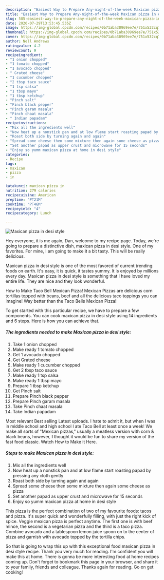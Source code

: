```yaml
---
description: "Easiest Way to Prepare Any-night-of-the-week Maxican pizza in desi style"
title: "Easiest Way to Prepare Any-night-of-the-week Maxican pizza in desi style"
slug: 585-easiest-way-to-prepare-any-night-of-the-week-maxican-pizza-in-desi-style
date: 2020-07-29T13:53:45.535Z
image: https://img-global.cpcdn.com/recipes/0b71aba30969ee7e/751x532cq70/maxican-pizza-in-desi-style-recipe-main-photo.jpg
thumbnail: https://img-global.cpcdn.com/recipes/0b71aba30969ee7e/751x532cq70/maxican-pizza-in-desi-style-recipe-main-photo.jpg
cover: https://img-global.cpcdn.com/recipes/0b71aba30969ee7e/751x532cq70/maxican-pizza-in-desi-style-recipe-main-photo.jpg
author: Nell Andrews
ratingvalue: 4.2
reviewcount: 9
recipeingredient:
- "1 onion chopped"
- "1 tomato chopped"
- "1 avocado chopped"
- " Grated cheese"
- "1 cucumber chopped"
- "2 tbsp taco sauce"
- "1 tsp salsa"
- "1 tbsp mayo"
- "1 tbsp ketchup"
- "Pinch salt"
- "Pinch black pepper"
- "Pinch garam masala"
- "Pinch chaat masala"
- " Indian papadam"
recipeinstructions:
- "Mix all the ingredients well"
- "Now heat up a nonstick pan and at low flame start roasting papad by pressing any cloth gently"
- "Roast both side by turning again and again"
- "Spread some cheese then some mixture then again some cheese as pizza"
- "Set another papad as upper crust and microwave for 15 seconds"
- "Enjoy so yumm maxican pizza at home in desi style"
categories:
- Recipe
tags:
- maxican
- pizza
- in

katakunci: maxican pizza in 
nutrition: 279 calories
recipecuisine: American
preptime: "PT21M"
cooktime: "PT46M"
recipeyield: "4"
recipecategory: Lunch

---
```



![Maxican pizza in desi style](https://img-global.cpcdn.com/recipes/0b71aba30969ee7e/751x532cq70/maxican-pizza-in-desi-style-recipe-main-photo.jpg)

Hey everyone, it is me again, Dan, welcome to my recipe page. Today, we're going to prepare a distinctive dish, maxican pizza in desi style. One of my favorites. For mine, I am going to make it a bit tasty. This will be really delicious.

Maxican pizza in desi style is one of the most favored of current trending foods on earth. It's easy, it is quick, it tastes yummy. It is enjoyed by millions every day. Maxican pizza in desi style is something that I have loved my entire life. They are nice and they look wonderful.

How to Make Taco Bell Mexican Pizza! Mexican Pizzas are delicious corn tortillas topped with beans, beef and all the delicious taco toppings you can imagine! Way better than the Taco Bells Mexican Pizza!


To get started with this particular recipe, we have to prepare a few components. You can cook maxican pizza in desi style using 14 ingredients and 6 steps. Here is how you can achieve that.

<!--inarticleads1-->

##### The ingredients needed to make Maxican pizza in desi style:

1. Take 1 onion chopped
1. Make ready 1 tomato chopped
1. Get 1 avocado chopped
1. Get  Grated cheese
1. Make ready 1 cucumber chopped
1. Get 2 tbsp taco sauce
1. Make ready 1 tsp salsa
1. Make ready 1 tbsp mayo
1. Prepare 1 tbsp ketchup
1. Get Pinch salt
1. Prepare Pinch black pepper
1. Prepare Pinch garam masala
1. Take Pinch chaat masala
1. Take  Indian papadam


Most relevant Best selling Latest uploads. I hate to admit it, but when I was in middle school and high school I ate Taco Bell at least once a week! We make all sorts of &#34;Mexican pizzas,&#34; usually a meatless version with corn &amp; black beans, however, I thought it would be fun to share my version of the fast food classic. Watch How to Make it Here. 

<!--inarticleads2-->

##### Steps to make Maxican pizza in desi style:

1. Mix all the ingredients well
1. Now heat up a nonstick pan and at low flame start roasting papad by pressing any cloth gently
1. Roast both side by turning again and again
1. Spread some cheese then some mixture then again some cheese as pizza
1. Set another papad as upper crust and microwave for 15 seconds
1. Enjoy so yumm maxican pizza at home in desi style


This pizza is the perfect combination of two of my favourite foods: tacos and pizza. It&#39;s super quick and wonderfully filling, with just the right kick of spice. Veggie mexican pizza is perfect anytime. The first one is with beef mince, the second is a vegetarian pizza and the third is a taco pizza. Combine avocado and a tablespoon lemon juice spoon on to the center of pizza and garnish with avocado topped by the tortilla chips. 

So that is going to wrap this up with this exceptional food maxican pizza in desi style recipe. Thank you very much for reading. I'm confident you will make this at home. There is gonna be more interesting food at home recipes coming up. Don't forget to bookmark this page in your browser, and share it to your family, friends and colleague. Thanks again for reading. Go on get cooking!
